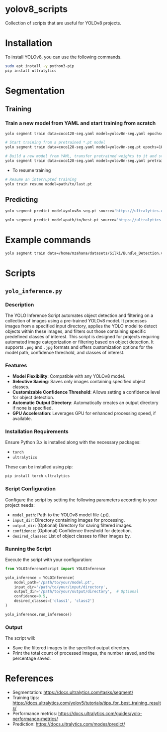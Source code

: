 # yolov8_scripts
Collection of scripts that are useful for YOLOv8 projects.

# Installation
To install YOLOv8, you can use the following commands.
```bash
sudo apt install -y python3-pip
pip install ultralytics

```


# Segmentation

## Training

### Train a new model from YAML and start training from scratch
```bash
yolo segment train data=coco128-seg.yaml model=yolov8n-seg.yaml epochs=100 imgsz=640 batch=16

# Start training from a pretrained *.pt model
yolo segment train data=coco128-seg.yaml model=yolov8n-seg.pt epochs=100 imgsz=640 batch=16

# Build a new model from YAML, transfer pretrained weights to it and start training
yolo segment train data=coco128-seg.yaml model=yolov8n-seg.yaml pretrained=yolov8n-seg.pt epochs=100 imgsz=640 batch=16
```

* To resume training
```bash
# Resume an interrupted training
yolo train resume model=path/to/last.pt
```

## Predicting
```bash
yolo segment predict model=yolov8n-seg.pt source='https://ultralytics.com/images/bus.jpg'  # predict with official model

yolo segment predict model=path/to/best.pt source='https://ultralytics.com/images/bus.jpg'  # predict with custom model
```

# Example commands
```bash
yolo segment train data=/home/mzahana/datasets/Silki/Bundle_Detection.v1i.yolov8/data.yaml model=yolov8n-seg.pt epochs=100 imgsz=640 batch=128
```

# Scripts

## `yolo_inference.py`

### Description

The YOLO Inference Script automates object detection and filtering on a collection of images using a pre-trained YOLOv8 model. It processes images from a specified input directory, applies the YOLO model to detect objects within these images, and filters out those containing specific predefined classes of interest. This script is designed for projects requiring automated image categorization or filtering based on object detection. It supports `.png` and `.jpg` formats and offers customization options for the model path, confidence threshold, and classes of interest.

### Features

- **Model Flexibility**: Compatible with any YOLOv8 model.
- **Selective Saving**: Saves only images containing specified object classes.
- **Customizable Confidence Threshold**: Allows setting a confidence level for object detection.
- **Automatic Output Directory**: Automatically creates an output directory if none is specified.
- **GPU Acceleration**: Leverages GPU for enhanced processing speed, if available.

### Installation Requirements

Ensure Python 3.x is installed along with the necessary packages:
- `torch`
- `ultralytics`

These can be installed using pip:

```sh
pip install torch ultralytics
```

### Script Configuration
Configure the script by setting the following parameters according to your project needs:

* `model_path`: Path to the YOLOv8 model file (.pt).
* `input_dir`: Directory containing images for processing.
* `output_dir`: (Optional) Directory for saving filtered images.
* `confidence`: (Optional) Confidence threshold for detection.
* `desired_classes`: List of object classes to filter images by.

### Running the Script
Execute the script with your configuration:

```python
from YOLOInferenceScript import YOLOInference

yolo_inference = YOLOInference(
    model_path='/path/to/your/model.pt',
    input_dir='/path/to/your/input/directory',
    output_dir='/path/to/your/output/directory',  # Optional
    confidence=0.5,
    desired_classes=['class1', 'class2']
)

yolo_inference.run_inference()
```

### Output
The script will:

* Save the filtered images to the specified output directory.
* Print the total count of processed images, the number saved, and the percentage saved.

# References
* Segmentation: https://docs.ultralytics.com/tasks/segment/
* Training tips: https://docs.ultralytics.com/yolov5/tutorials/tips_for_best_training_results/
* Performance metrics: https://docs.ultralytics.com/guides/yolo-performance-metrics/
* Prediction: https://docs.ultralytics.com/modes/predict/
